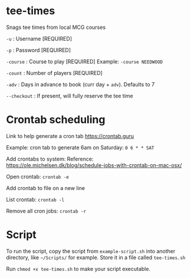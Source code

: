 # tee-times
Snags tee times from local MCG courses

`-u` : Username [REQUIRED]

`-p` : Password [REQUIRED]

`-course` : Course to play [REQUIRED] Example: `-course NEEDWOOD`

`-count` : Number of players [REQUIRED]

`-adv` : Days in advance to book (curr day + `adv`). Defaults to 7

`--checkout` : If present, will fully reserve the tee time

# Crontab scheduling

Link to help generate a cron tab https://crontab.guru

Example: cron tab to generate 6am on Saturday: `0 6 * * SAT`

Add crontabs to system:
Reference: https://ole.michelsen.dk/blog/schedule-jobs-with-crontab-on-mac-osx/

Open crontab: `crontab -e`

Add crontab to file on a new line

List crontab: `crontab -l`

Remove all cron jobs: `crontab -r`

# Script

To run the script, copy the script from `example-script.sh` into another directory, like `~/Scripts/` for example. Store it in a file called `tee-times.sh`

Run `chmod +x tee-times.sh` to make your script executable.
